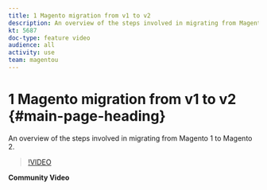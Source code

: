 ```yaml
---
title: 1 Magento migration from v1 to v2
description: An overview of the steps involved in migrating from Magento 1 to Magento 2.
kt: 5687
doc-type: feature video
audience: all
activity: use
team: magentou
---
```


# 1 Magento migration from v1 to v2 {#main-page-heading}

An overview of the steps involved in migrating from Magento 1 to Magento 2.

>[!VIDEO](https://video.tv.adobe.com/v/35837?quality=12&learn=on)

**Community Video**